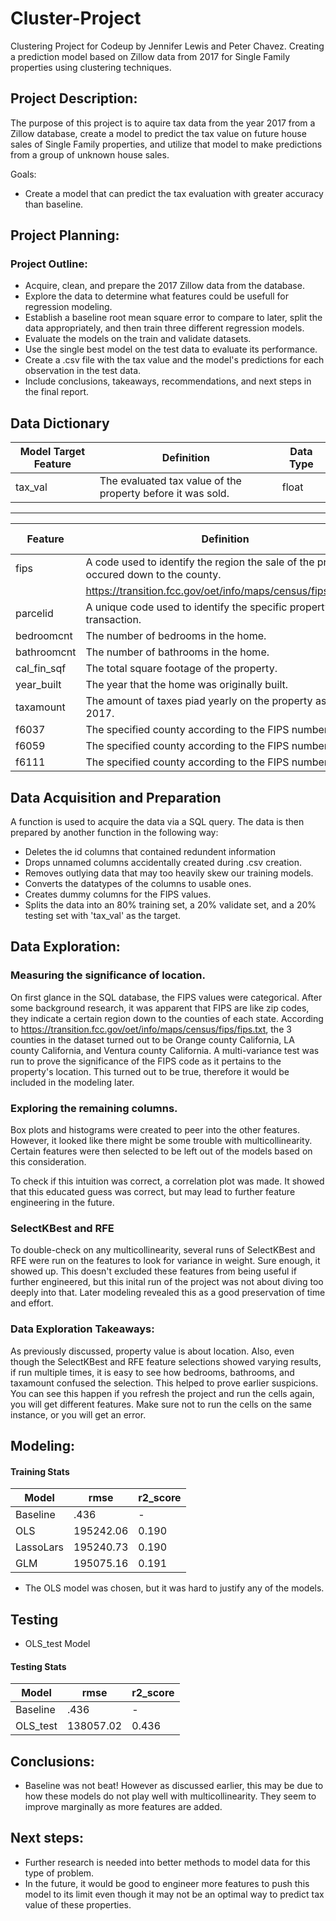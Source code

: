 # Cluster-Project
Clustering Project for Codeup by Jennifer Lewis and Peter Chavez.
 Creating a prediction model based on Zillow data from 2017 for Single Family properties using clustering techniques.

## <a name="project_description"></a>Project Description:
The purpose of this project is to aquire tax data from the year 2017 from a Zillow database, create a model to predict the tax value on future house sales of Single Family properties, and utilize that model to make predictions from a group of unknown house sales.

Goals: 
 - Create a model that can predict the tax evaluation with greater accuracy than baseline.


## <a name="planning"></a>Project Planning: 


### Project Outline:
- Acquire, clean, and prepare the 2017 Zillow data from the database.
- Explore the data to determine what features could be usefull for regression modeling.
- Establish a baseline root mean square error to compare to later, split the data appropriately, and then train three different regression models.
- Evaluate the models on the train and validate datasets.
- Use the single best model on the test data to evaluate its performance.
- Create a .csv file with the tax value and the model's predictions for each observation in the test data.
- Include conclusions, takeaways, recommendations, and next steps in the final report.

## <a name="dictionary"></a>Data Dictionary  

| Model Target Feature | Definition | Data Type |
| ----- | ----- | ----- |
| tax_val | The evaluated tax value of the property before it was sold. | float |


---
| Feature | Definition | Data Type |
| ----- | ----- | ----- |
| fips | A code used to identify the region the sale of the property occured down to the county. | |
| | https://transition.fcc.gov/oet/info/maps/census/fips/fips.txt | int |
| parcelid | A unique code used to identify the specific property in the transaction. | int |
| bedroomcnt | The number of bedrooms in the home. | float |
| bathroomcnt | The number of bathrooms in the home. | float |
| cal_fin_sqf | The total square footage of the property. | float |
| year_built | The year that the home was originally built. | int |
| taxamount | The amount of taxes piad yearly on the property as of 2017. | float |
| f6037 | The specified county according to the FIPS number 6037. | int |
| f6059 | The specified county according to the FIPS number 6059. | int |
| f6111 | The specified county according to the FIPS number 6111. | int |


## <a name="wrangle"></a>Data Acquisition and Preparation

A function is used to acquire the data via a SQL query. The data is then prepared by another function in the following way:

- Deletes the id columns that contained redundent information
- Drops unnamed columns accidentally created during .csv creation.
- Removes outlying data that may too heavily skew our training models.
- Converts the datatypes of the columns to usable ones.
- Creates dummy columns for the FIPS values.
- Splits the data into an 80% training set, a 20% validate set, and a 20% testing set with 'tax_val' as the target.



## <a name="explore"></a>Data Exploration:

### Measuring the significance of location.

On first glance in the SQL database, the FIPS values were categorical. After some background research, it was apparent that FIPS are like zip codes, they indicate a certain region down to the counties of each state. According to https://transition.fcc.gov/oet/info/maps/census/fips/fips.txt, the 3 counties in the dataset turned out to be Orange county California, LA county California, and Ventura county California. A multi-variance test was run to prove the significance of the FIPS code as it pertains to the property's location. This turned out to be true, therefore it would be included in the modeling later.

### Exploring the remaining columns.

Box plots and histograms were created to peer into the other features. However, it looked like there might be some trouble with multicollinearity. Certain features were then selected to be left out of the models based on this consideration.

To check if this intuition was correct, a correlation plot was made. It showed that this educated guess was correct, but may lead to further feature engineering in the future.

### SelectKBest and RFE

To double-check on any multicollinearity, several runs of SelectKBest and RFE were run on the features to look for variance in weight. Sure enough, it showed up. This doesn't excluded these features from being useful if further engineered, but this inital run of the project was not about diving too deeply into that. Later modeling revealed this as a good preservation of time and effort.

### Data Exploration Takeaways:

As previously discussed, property value is about location. Also, even though the SelectKBest and RFE feature selections showed varying results, if run multiple times, it is easy to see how bedrooms, bathrooms, and taxamount confused the selection. This helped to prove earlier suspicions. You can see this happen if you refresh the project and run the cells again, you will get different features. Make sure not to run the cells on the same instance, or you will get an error.

## <a name="model"></a>Modeling:

#### Training Stats
| Model | rmse | r2_score |
| ---- | ---- | ---- |
| Baseline | .436  | - |
| OLS | 195242.06 | 0.190 |  
| LassoLars | 195240.73 | 0.190 |  
| GLM | 195075.16 | 0.191 |  

- The OLS model was chosen, but it was hard to justify any of the models.

## Testing

- OLS_test Model

#### Testing Stats
| Model | rmse | r2_score |
| ---- | ---- | ---- |
| Baseline | .436  | - |
| OLS_test | 138057.02 | 0.436  |  

## <a name="conclusion"></a>Conclusions:

- Baseline was not beat! However as discussed earlier, this may be due to how these models do not play well with multicollinearity. They seem to improve marginally as more features are added.

## <a name="next_steps"></a>Next steps:

- Further research is needed into better methods to model data for this type of problem.
- In the future, it would be good to engineer more features to push this model to its limit even though it may not be an optimal way to predict tax value of these properties.
